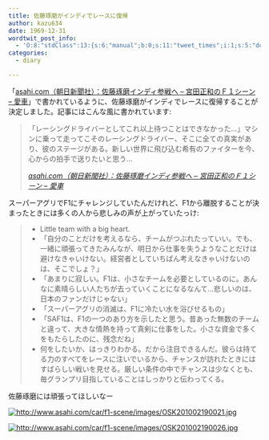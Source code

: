 ```yaml
---
title: 佐藤琢磨がインディでレースに復帰
author: kazu634
date: 1969-12-31
wordtwit_post_info:
  - 'O:8:"stdClass":13:{s:6:"manual";b:0;s:11:"tweet_times";i:1;s:5:"delay";i:0;s:7:"enabled";i:1;s:10:"separation";s:2:"60";s:7:"version";s:3:"3.7";s:14:"tweet_template";b:0;s:6:"status";i:2;s:6:"result";a:0:{}s:13:"tweet_counter";i:2;s:13:"tweet_log_ids";a:1:{i:0;i:5121;}s:9:"hash_tags";a:0:{}s:8:"accounts";a:1:{i:0;s:7:"kazu634";}}'
categories:
  - diary

---
```

<div class="section">
<p>
    「<a href="http://www.asahi.com/car/f1-scene/OSK201002190028.html" onclick="__gaTracker('send', 'event', 'outbound-article', 'http://www.asahi.com/car/f1-scene/OSK201002190028.html', 'asahi.com（朝日新聞社）：佐藤琢磨インディ参戦へ &#8211; 宮田正和のＦ１シーン &#8211; 愛車');" target="_blank">asahi.com（朝日新聞社）：佐藤琢磨インディ参戦へ &#8211; 宮田正和のＦ１シーン &#8211; 愛車</a>」で書かれているように、佐藤琢磨がインディでレースに復帰することが決定しました。記事にはこんな風に書かれています:
</p>
  
<blockquote title="asahi.com（朝日新聞社）：佐藤琢磨インディ参戦へ - 宮田正和のＦ１シーン - 愛車" cite="http://www.asahi.com/car/f1-scene/OSK201002190028.html">
<p>
      「レーシングドライバーとしてこれ以上待つことはできなかった…」マシンに乗って走ってこそのレーシングドライバー、そこに全ての真実があり、彼のステージがある。新しい世界に飛び込む希有のファイターを今、心からの拍手で送りたいと思う…
</p>
    
<p>
<cite><a href="http://www.asahi.com/car/f1-scene/OSK201002190028.html" onclick="__gaTracker('send', 'event', 'outbound-article', 'http://www.asahi.com/car/f1-scene/OSK201002190028.html', 'asahi.com（朝日新聞社）：佐藤琢磨インディ参戦へ &#8211; 宮田正和のＦ１シーン &#8211; 愛車');" target="_blank">asahi.com（朝日新聞社）：佐藤琢磨インディ参戦へ &#8211; 宮田正和のＦ１シーン &#8211; 愛車</a></cite>
</p>
</blockquote>
  
<p>
    スーパーアグリでF1にチャレンジしていたんだけれど、F1から離脱することが決まったときには多くの人から悲しみの声が上がっていたっけ:
</p>
  
<blockquote>
<ul>
<li>
        Little team with a big heart.
</li>
<li>
        「自分のことだけを考えるなら、チームがつぶれたっていい。でも、一緒に頑張ってきたみんなが、明日から仕事を失うようなことだけは避けなきゃいけない。経営者としていちばん考えなきゃいけないのは、そこでしょ？」
</li>
<li>
        「あまりに寂しい。F1は、小さなチームを必要としているのに。あんなに素晴らしい人たちが去っていくことになるなんて…悲しいのは、日本のファンだけじゃない」
</li>
<li>
        「スーパーアグリの消滅は、F1に冷たい水を浴びせるもの」
</li>
<li>
        「SAF1は、F1の一つのあり方を示したと思う。昔あった無数のチームと違って、大きな情熱を持って真剣に仕事をした。小さな資金で多くをもたらしたのに、残念だね」
</li>
<li>
        何をしたいか、はっきりわかる。だから注目できるんだ。彼らは持てる力のすべてをレースに注いでいるから、チャンスが訪れたときにはすばらしい戦いを見せる。厳しい条件の中でチャンスは少なくとも、毎グランプリ目指していることはしっかりと伝わってくる。
</li>
</ul>
</blockquote>
  
<p>
    佐藤琢磨には頑張ってほしいなー
</p>
  
<p>
<a href="http://www.asahi.com/car/f1-scene/images/OSK201002190021.jpg" onclick="__gaTracker('send', 'event', 'outbound-article', 'http://www.asahi.com/car/f1-scene/images/OSK201002190021.jpg', '');" class="http-image" target="_blank"><img src="http://www.asahi.com/car/f1-scene/images/OSK201002190021.jpg" class="http-image" alt="http://www.asahi.com/car/f1-scene/images/OSK201002190021.jpg" /></a>
</p>
  
<p>
<a href="http://www.asahi.com/car/f1-scene/images/OSK201002190026.jpg" onclick="__gaTracker('send', 'event', 'outbound-article', 'http://www.asahi.com/car/f1-scene/images/OSK201002190026.jpg', '');" class="http-image" target="_blank"><img src="http://www.asahi.com/car/f1-scene/images/OSK201002190026.jpg" class="http-image" alt="http://www.asahi.com/car/f1-scene/images/OSK201002190026.jpg" /></a>
</p>
</div>
